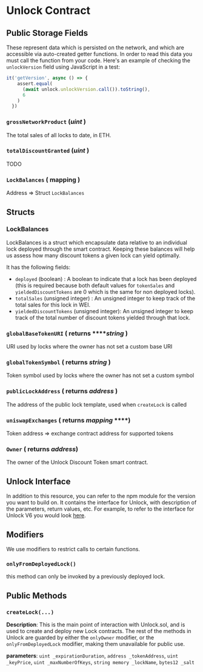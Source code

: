 # Unlock Contract

## Public Storage Fields

These represent data which is persisted on the network, and which are accessible via auto-created getter functions. In order to read this data you must call the function from your code. Here's an example of checking the `unlockVersion` field using JavaScript in a test:

```javascript
it('getVersion', async () => {
    assert.equal(
      (await unlock.unlockVersion.call()).toString(),
      6
    )
  })
```

### **`grossNetworkProduct` \(**_**uint**_ **\)**

The total sales of all locks to date, in ETH.

### **`totalDiscountGranted` \(**_**uint**_ **\)**

TODO

### `LockBalances` **\( mapping** \) 

Address =&gt; Struct `LockBalances`

## Structs

### LockBalances

LockBalances is a struct which encapsulate data relative to an individual lock deployed through the smart contract. Keeping these balances will help us assess how many discount tokens a given lock can yield optimally.

It has the following fields:

* `deployed` \(boolean\) : A boolean to indicate that a lock has been deployed \(this is required because both default values for `tokenSales` and `yieldedDiscountTokens` are 0 which is the same for non deployed locks\).
* `totalSales` \(unsigned integer\) : An unsigned integer to keep track of the total sales for this lock in WEI.
* `yieldedDiscountTokens` \(unsigned integer\): An unsigned integer to keep track of the total number of discount tokens yielded through that lock.

### **`globalBaseTokenURI` \(** returns ****_**string**_ **\)** 

URI used by locks where the owner has not set a custom base URI

### **`globalTokenSymbol` \(** returns _**string**_ **\)** 

Token symbol used by locks where the owner has not set a custom symbol

### **`publicLockAddress` \(** returns _**address**_ **\)** 

The address of the public lock template, used when `createLock` is called

### **`uniswapExchanges` \(** returns _**mapping**_ ****\)  

Token address =&gt; exchange contract address for supported tokens

### **`Owner`** \( returns _address_\)

The owner of the Unlock Discount Token smart contract.

## Unlock Interface

In addition to this resource, you can refer to the npm module for the version you want to build on. It contains the interface for Unlock, with description of the parameters, return values, etc. For example, to refer to the interface for Unlock V6 you would look [here](https://github.com/unlock-protocol/unlock/blob/master/smart-contracts/published-npm-modules/V1.3/IUnlockV6.sol).

## **Modifiers**

We use modifiers to restrict calls to certain functions.

### **`onlyFromDeployedLock()`**

 this method can only be invoked by a previously deployed lock.

## Public Methods

### `createLock(...)`

**Description**: This is the main point of interaction with Unlock.sol, and is used to create and deploy new Lock contracts. The rest of the methods in Unlock are guarded by either the `onlyOwner` modifier, or the `onlyFromDeployedLock` modifier, making them unavailable for public use.

**parameters**: `uint _expirationDuration`, `address _tokenAddress`, `uint _keyPrice`, `uint _maxNumberOfKeys`, `string memory _lockName`, `bytes12 _salt`

